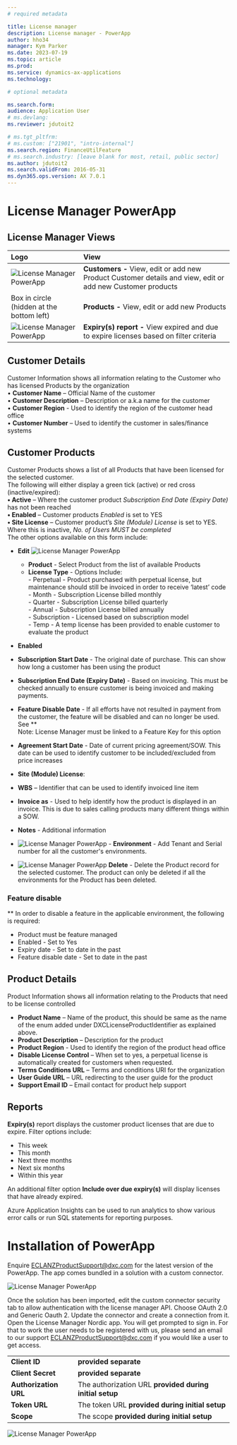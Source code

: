 ```yaml
---
# required metadata

title: License manager 
description: License manager - PowerApp 
author: hho34
manager: Kym Parker
ms.date: 2023-07-19
ms.topic: article
ms.prod: 
ms.service: dynamics-ax-applications
ms.technology: 

# optional metadata

ms.search.form:  
audience: Application User
# ms.devlang: 
ms.reviewer: jdutoit2

# ms.tgt_pltfrm: 
# ms.custom: ["21901", "intro-internal"]
ms.search.region: FinanceUtilFeature
# ms.search.industry: [leave blank for most, retail, public sector]
ms.author: jdutoit2
ms.search.validFrom: 2016-05-31
ms.dyn365.ops.version: AX 7.0.1
---
```


# License Manager PowerApp 
## License Manager Views

**Logo** | **View**
:--       |:--
![License Manager PowerApp ](IMAGES/Peoplelogo.png "Peoplelogo") | **Customers -** View, edit or add new Product Customer details and view, edit or add new Customer products  
Box in circle (hidden at the bottom left) | **Products -** View, edit or add new Products
![License Manager PowerApp ](IMAGES/Expiry.png "Expiry Report") | **Expiry(s) report -** View expired and due to expire licenses based on filter criteria

## Customer Details
Customer Information shows all information relating to the Customer who has licensed Products by the organization <br>
•	**Customer Name** – Official Name of the customer <br>
•	**Customer Description** – Description or a.k.a name for the customer <br>
•	**Customer Region** - Used to identify the region of the customer head office <br>
•	**Customer Number** – Used to identify the customer in sales/finance systems <br>

## Customer Products
Customer Products shows a list of all Products that have been licensed for the selected customer. <br>
The following will either display a green tick (active) or red cross (inactive/expired): <br>
**•	Active** – Where the customer product  _Subscription End Date (Expiry Date)_ has not been reached <br>
**•	Enabled** – Customer products  _Enabled_  is set to YES <br>
**•	Site License** – Customer product’s  _Site (Module) License_ is set to YES. Where this is inactive, _No. of Users MUST be completed_ <br>
The other options available on this form include: <br>

- **Edit**
![License Manager PowerApp ](IMAGES/Edit.png "Edit")

  -	**Product** - Select Product from the list of available Products <br>
  -	**License Type** - Options Include: <br>
             -	Perpetual - Product purchased with perpetual license, but maintenance should still be invoiced in order to receive ‘latest’ code  <br>
             -	Month - Subscription License billed monthly <br>
             -	Quarter - Subscription License billed quarterly <br>
             -	Annual - Subscription License billed annually <br>
             -	Subscription - Licensed based on subscription model <br>
             -	Temp - A temp license has been provided to enable customer to evaluate the product <br>

-	**Enabled**
-	**Subscription Start Date** - The original date of purchase. This can show how long a customer has been using the product
- **Subscription End Date (Expiry Date)** - Based on invoicing. This must be checked annually to ensure customer is being invoiced and making payments.
-	**Feature Disable Date** - If all efforts have not resulted in payment from the customer, the feature will be disabled and can no longer be used. See ** <br>
Note: License Manager must be linked to a Feature Key for this option
-	**Agreement Start Date** - Date of current pricing agreement/SOW. This date can be used to identify customer to be included/excluded from price increases
-	**Site (Module) License**:
-	**WBS** – Identifier that can be used to identify invoiced line item
-	**Invoice as** - Used to help identify how the product is displayed in an invoice. This is due to sales calling products many different things within a SOW. 
-	**Notes** - Additional information
- ![License Manager PowerApp ](IMAGES/Environment.png "Environment") - **Environment** - Add Tenant and Serial number for all the customer's environments.
- ![License Manager PowerApp ](IMAGES/Delete.png "Delete") **Delete** - Delete the Product record for the selected customer. The product can only be deleted if all the environments for the Product has been deleted.

### Feature disable
** In order to disable a feature in the applicable environment, the following is required:
- Product must be feature managed
- Enabled - Set to Yes
- Expiry date - Set to date in the past
- Feature disable date - Set to date in the past


## Product Details
Product Information shows all information relating to the Products that need to be license controlled
-	**Product Name** – Name of the product, this should be same as the name of the enum added under DXCLicenseProductIdentifier as explained above. 
-	**Product Description** – Description for the product
-	**Product Region** - Used to identify the region of the product head office
-	**Disable License Control** – When set to yes, a perpetual license is automatically created for customers when requested.
-	**Terms Conditions URL** – Terms and conditions URI for the organization
-	**User Guide URL** – URL redirecting to the user guide for the product
-	**Support Email ID** – Email contact for product help support

## Reports
**Expiry(s)** report displays the customer product licenses that are due to expire.
Filter options include: <br>
-	This week
-	This month
-	Next three months
-	Next six months
- Within this year <br>

An additional filter option **Include over due expiry(s)** will display licenses that have already expired. <br>

Azure Application Insights can be used to run analytics to show various error calls or run SQL statements for reporting purposes.

# Installation of PowerApp
Enquire ECLANZProductSupport@dxc.com for the latest version of the PowerApp. 
The app comes bundled in a solution with a custom connector. 

![License Manager PowerApp ](IMAGES/PowerAppsSolution.png "CustomConnector")

Once the solution has been imported, edit the custom connector security tab to allow authentication with the license manager API. Choose OAuth 2.0 and Generic Oauth 2. Update the connector and create a connection from it. Open the License Manager Nordic app. You will get prompted to sign in. For that to work the user needs to be registered with us, please send an email to our support ECLANZProductSupport@dxc.com if you would like a user to get access. 

|||
:--       |:--
**Client ID** | <b>provided separate <b/>
**Client Secret** | <b>provided separate <b/>
**Authorization URL** | The authorization URL <b>provided during initial setup<b/> 
**Token URL** | The token URL <b>provided during initial setup<b/>
**Scope** | The scope <b>provided during initial setup<b/>
   
![License Manager PowerApp ](IMAGES/PowerAppOAuthSetup.png  "OAuth 2.0 Setup")  

